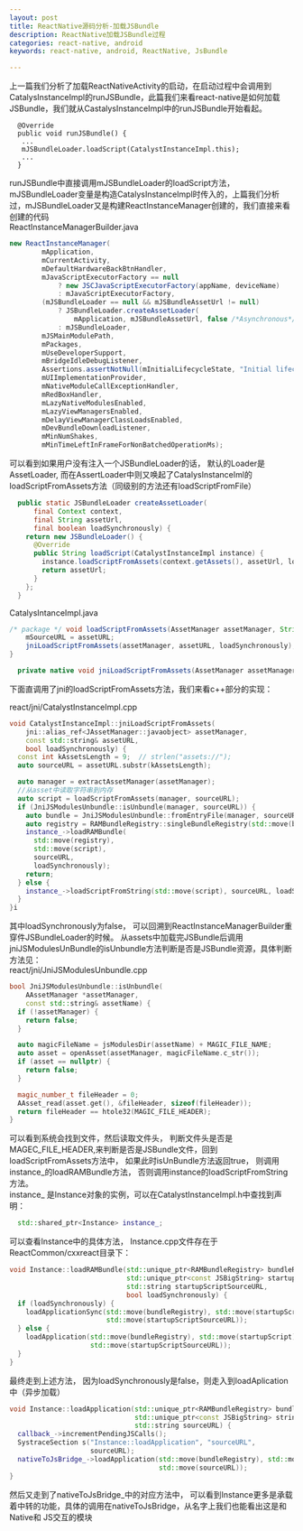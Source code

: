 ```yaml
---
layout: post
title: ReactNative源码分析-加载JSBundle
description: ReactNative加载JSBundle过程
categories: react-native, android
keywords: react-native, android, ReactNative, JsBundle

---
```

上一篇我们分析了加载ReactNativeActivity的启动，在启动过程中会调用到CatalysInstanceImpl的runJSBundle，此篇我们来看react-native是如何加载JSBundle，我们就从CastalysInstanceImpl中的runJSBundle开始看起。  

```
  @Override
  public void runJSBundle() {
   ... 
   mJSBundleLoader.loadScript(CatalystInstanceImpl.this);
   ...
  }
```

runJSBundle中直接调用mJSBundleLoader的loadScript方法， mJSBundleLoader变量是构造CatalysInstanceImpl时传入的，上篇我们分析过，mJSBundleLoader又是构建ReactInstanceManager创建的，我们直接来看创建的代码  
ReactInstanceManagerBuilder.java  

```java  
new ReactInstanceManager(
        mApplication,
        mCurrentActivity,
        mDefaultHardwareBackBtnHandler,
        mJavaScriptExecutorFactory == null
            ? new JSCJavaScriptExecutorFactory(appName, deviceName)
            : mJavaScriptExecutorFactory,
        (mJSBundleLoader == null && mJSBundleAssetUrl != null)
            ? JSBundleLoader.createAssetLoader(
                mApplication, mJSBundleAssetUrl, false /*Asynchronous*/)
            : mJSBundleLoader,
        mJSMainModulePath,
        mPackages,
        mUseDeveloperSupport,
        mBridgeIdleDebugListener,
        Assertions.assertNotNull(mInitialLifecycleState, "Initial lifecycle state was not set"),
        mUIImplementationProvider,
        mNativeModuleCallExceptionHandler,
        mRedBoxHandler,
        mLazyNativeModulesEnabled,
        mLazyViewManagersEnabled,
        mDelayViewManagerClassLoadsEnabled,
        mDevBundleDownloadListener,
        mMinNumShakes,
        mMinTimeLeftInFrameForNonBatchedOperationMs);
```

可以看到如果用户没有注入一个JSBundleLoader的话， 默认的Loader是AssetLoader, 而在AssertLoader中则又唤起了CatalysInstanceIml的loadScriptFromAssets方法（同级别的方法还有loadScriptFromFile） 

```java 
  public static JSBundleLoader createAssetLoader(
      final Context context,
      final String assetUrl,
      final boolean loadSynchronously) {
    return new JSBundleLoader() {
      @Override
      public String loadScript(CatalystInstanceImpl instance) {
        instance.loadScriptFromAssets(context.getAssets(), assetUrl, loadSynchronously);
        return assetUrl;
      }
    };
  }
```  

CatalysIntanceImpl.java

```java
/* package */ void loadScriptFromAssets(AssetManager assetManager, String assetURL, boolean loadSynchronously) {
	mSourceURL = assetURL;
	jniLoadScriptFromAssets(assetManager, assetURL, loadSynchronously);
}

  private native void jniLoadScriptFromAssets(AssetManager assetManager, String assetURL, boolean loadSynchronously);
```

下面直调用了jni的loadScriptFromAssets方法，我们来看c++部分的实现：  

react/jni/CatalystInstanceImpl.cpp
```c++
void CatalystInstanceImpl::jniLoadScriptFromAssets(
    jni::alias_ref<JAssetManager::javaobject> assetManager,
    const std::string& assetURL,
    bool loadSynchronously) {
  const int kAssetsLength = 9;  // strlen("assets://");
  auto sourceURL = assetURL.substr(kAssetsLength);

  auto manager = extractAssetManager(assetManager);
  //从asset中读取字符串到内存
  auto script = loadScriptFromAssets(manager, sourceURL);
  if (JniJSModulesUnbundle::isUnbundle(manager, sourceURL)) {
    auto bundle = JniJSModulesUnbundle::fromEntryFile(manager, sourceURL);
    auto registry = RAMBundleRegistry::singleBundleRegistry(std::move(bundle));
    instance_->loadRAMBundle(
      std::move(registry),
      std::move(script),
      sourceURL,
      loadSynchronously);
    return;
  } else {
    instance_->loadScriptFromString(std::move(script), sourceURL, loadSynchronously);
  }
}i
```  
其中loadSynchronously为false， 可以回溯到ReactInstanceManagerBuilder重穿件JSBundleLoader的时候。 
从assets中加载完JSBundle后调用jniJSModulesUnBundle的isUnbundle方法判断是否是JSBundle资源，具体判断方法见：  
react/jni/JniJSModulesUnbundle.cpp  

```c++
bool JniJSModulesUnbundle::isUnbundle(
    AAssetManager *assetManager,
    const std::string& assetName) {
  if (!assetManager) {
    return false;
  }

  auto magicFileName = jsModulesDir(assetName) + MAGIC_FILE_NAME;
  auto asset = openAsset(assetManager, magicFileName.c_str());
  if (asset == nullptr) {
    return false;
  }

  magic_number_t fileHeader = 0;
  AAsset_read(asset.get(), &fileHeader, sizeof(fileHeader));
  return fileHeader == htole32(MAGIC_FILE_HEADER);
} 
```

可以看到系统会找到文件，然后读取文件头， 判断文件头是否是MAGEC_FILE_HEADER,来判断是否是JSBundle文件，回到loadScriptFromAssets方法中， 如果此时isUnBundle方法返回true， 则调用instance_的loadRAMBundle方法， 否则调用instance的loadScriptFromString方法。  
instance_ 是Instance对象的实例，可以在CatalystInstanceImpl.h中查找到声明：  

```c++
  std::shared_ptr<Instance> instance_; 
```

可以查看Instance中的具体方法， Instance.cpp文件存在于 ReactCommon/cxxreact目录下：  

```c++
void Instance::loadRAMBundle(std::unique_ptr<RAMBundleRegistry> bundleRegistry,
                             std::unique_ptr<const JSBigString> startupScript,
                             std::string startupScriptSourceURL,
                             bool loadSynchronously) {
  if (loadSynchronously) {
    loadApplicationSync(std::move(bundleRegistry), std::move(startupScript),
                        std::move(startupScriptSourceURL));
  } else {
    loadApplication(std::move(bundleRegistry), std::move(startupScript),
                    std::move(startupScriptSourceURL));
  }
}
```

最终走到上述方法， 因为loadSynchronously是false，则走入到loadAplication中（异步加载）  

```c++
void Instance::loadApplication(std::unique_ptr<RAMBundleRegistry> bundleRegistry,
                               std::unique_ptr<const JSBigString> string,
                               std::string sourceURL) {
  callback_->incrementPendingJSCalls();
  SystraceSection s("Instance::loadApplication", "sourceURL",
                    sourceURL);
  nativeToJsBridge_->loadApplication(std::move(bundleRegistry), std::move(string),
                                     std::move(sourceURL));
}
```
然后又走到了nativeToJsBridge_中的对应方法中， 可以看到Instance更多是承载着中转的功能，具体的调用在nativeToJsBridge，从名字上我们也能看出这是和Native和 JS交互的模块
